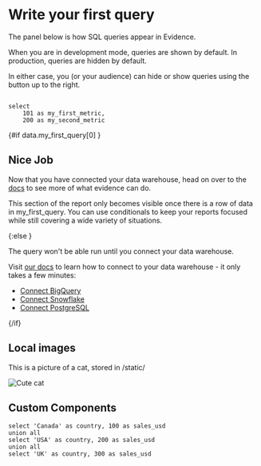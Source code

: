 # Write your first query

The panel below is how SQL queries appear in Evidence.

When you are in development mode, queries are shown by default. In production, queries are hidden by default.

In either case, you (or your audience) can hide or show queries using the button up to the right.

```my_first_query

select
    101 as my_first_metric,
    200 as my_second_metric

```

{#if data.my_first_query[0] }

## Nice Job

Now that you have connected your data warehouse, head on over to the [docs](https://docs.evidence.dev) to see more of what evidence can do.

This section of the report only becomes visible once there is a row of data in my_first_query. You can use conditionals to keep your reports focused while still covering a wide variety of situations.

{:else }

The query won't be able run until you connect your data warehouse.

Visit <a href="https://docs.evidence.dev/getting-started/connect-data-warehouse" target="_blank" rel="noreferrer" >our docs</a> to learn how to connect to your data warehouse - it only takes a few minutes:

- <a href="https://docs.evidence.dev/getting-started/connect-data-warehouse#bigquery" target="_blank" rel="noreferrer" >Connect BigQuery</a>
- <a href="https://docs.evidence.dev/getting-started/connect-data-warehouse#snowflake" target="_blank" rel="noreferrer" >Connect Snowflake</a>
- <a href="https://docs.evidence.dev/getting-started/connect-data-warehouse#postgresql" target="_blank" rel="noreferrer" >Connect PostgreSQL</a>

{/if}

## Local images

This is a picture of a cat, stored in /static/

![Cute cat](/kitty-cat.jpeg)

## Custom Components

<script>
    import Hello from '$lib/Hello.svelte';
</script>

```test_query
select 'Canada' as country, 100 as sales_usd
union all
select 'USA' as country, 200 as sales_usd
union all
select 'UK' as country, 300 as sales_usd
```

<Hello query={test_query}/>
